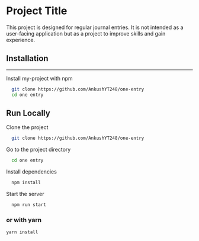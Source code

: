# Project Title

This project is designed for regular journal entries. It is not intended as a user-facing application but as a project to improve skills and gain experience.

## Installation
<hr />
Install my-project with npm

```bash
  git clone https://github.com/AnkushYT248/one-entry
  cd one entry
```

## Run Locally

Clone the project

```bash
  git clone https://github.com/AnkushYT248/one-entry
```

Go to the project directory

```bash
  cd one entry
```

Install dependencies

```bash
  npm install
```

Start the server

```bash
  npm run start
```
### or with yarn
```
yarn install
```